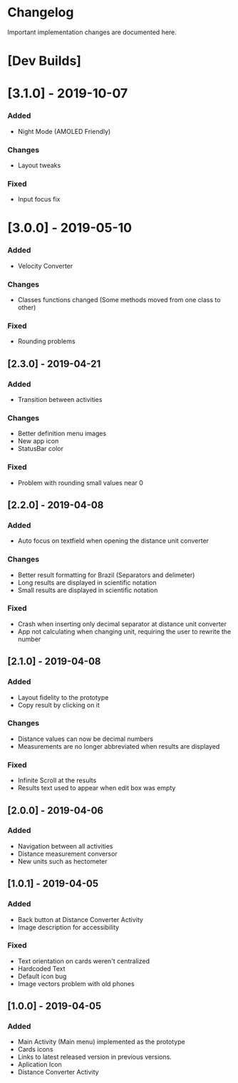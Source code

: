 # Changelog
Important implementation changes are documented here.

# [Dev Builds]
# [3.1.0] - 2019-10-07
### Added
- Night Mode (AMOLED Friendly)
### Changes
- Layout tweaks
### Fixed
- Input focus fix
# [3.0.0] - 2019-05-10
### Added
- Velocity Converter
### Changes
- Classes functions changed (Some methods moved from one class to other)
### Fixed
- Rounding problems

## [2.3.0] - 2019-04-21
### Added
- Transition between activities
### Changes
- Better definition menu images
- New app icon
- StatusBar color
### Fixed
- Problem with rounding small values near 0

## [2.2.0] - 2019-04-08
### Added
- Auto focus on textfield when opening the distance unit converter

### Changes
- Better result formatting for Brazil (Separators and delimeter)
- Long results are displayed in scientific notation
- Small results are displayed in scientific notation

### Fixed
- Crash when inserting only decimal separator at distance unit converter
- App not calculating when changing unit, requiring the user to rewrite the number

## [2.1.0] - 2019-04-08
### Added
- Layout fidelity to the prototype
- Copy result by clicking on it

### Changes
- Distance values can now be decimal numbers
- Measurements are no longer abbreviated when results are displayed

### Fixed
- Infinite Scroll at the results
- Results text used to appear when edit box was empty

## [2.0.0] - 2019-04-06
### Added
- Navigation between all activities
- Distance measurement conversor
- New units such as hectometer

## [1.0.1] - 2019-04-05
### Added
- Back button at Distance Converter Activity
- Image description for accessibility
### Fixed
- Text orientation on cards weren't centralized
- Hardcoded Text
- Default icon bug
- Image vectors problem with old phones


## [1.0.0] - 2019-04-05
### Added
- Main Activity (Main menu) implemented as the prototype
- Cards icons
- Links to latest released version in previous versions.
- Aplication Icon
- Distance Converter Activity
